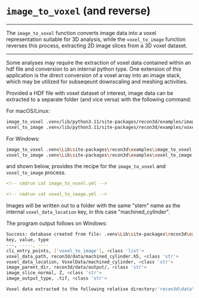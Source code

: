 # `image_to_voxel` (and reverse)

---

The `image_to_voxel` function converts image data into a voxel representation suitable for 3D analysis, while the `voxel_to_image` function reverses this process, extracting 2D image slices from a 3D voxel dataset.

---

Some analyses may require the extraction of voxel data contained within an hdf file and conversion to an internal python type. One extension of this application is the direct conversion of a voxel array into an image stack, which may be utilized for subseqeunt downscaling and meshing activities.

Provided a HDF file with voxel dataset of interest, image data can be extracted to a separate folder (and vice versa) with the following command:

For macOS/Linux:

```sh
image_to_voxel .venv/lib/python3.11/site-packages/recon3d/examples/image_to_voxel.yml
voxel_to_image .venv/lib/python3.11/site-packages/recon3d/examples/voxel_to_image.yml
```

For Windows:

```sh
image_to_voxel .venv\Lib\site-packages\recon3d\examples\image_to_voxel.yml
voxel_to_image .venv\Lib\site-packages\recon3d\examples\voxel_to_image.yml
```

and shown below, provides the recipe for the ``image_to_voxel`` and ``voxel_to_image`` process.

```yml
<!-- cmdrun cat image_to_voxel.yml -->
```

```yml
<!-- cmdrun cat voxel_to_image.yml -->
```

Images will be written out to a folder with the same "stem" name as the internal `voxel_data_location` key, in this case "machined_cylinder".

The program output follows on Windows:

```sh
Success: database created from file: .venv\Lib\site-packages\recon3d\examples\voxel_to_image.yml
key, value, type
---, -----, ----
cli_entry_points, ['voxel_to_image'], <class 'list'>
voxel_data_path, recon3d/data/machined_cylinder.h5, <class 'str'>    
voxel_data_location, VoxelData/machined_cylinder, <class 'str'>      
image_parent_dir, recon3d/data/output/, <class 'str'>
image_slice_normal, Z, <class 'str'>
image_output_type, .tif, <class 'str'>

Voxel data extracted to the following relative directory:'recon3d\data\output\machined_cylinder'
```